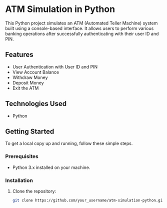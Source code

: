 # ATM Simulation in Python

This Python project simulates an ATM (Automated Teller Machine) system built using a console-based interface. It allows users to perform various banking operations after successfully authenticating with their user ID and PIN.

## Features

- User Authentication with User ID and PIN
- View Account Balance
- Withdraw Money
- Deposit Money
- Exit the ATM

## Technologies Used

- Python

## Getting Started

To get a local copy up and running, follow these simple steps.

### Prerequisites

- Python 3.x installed on your machine.

### Installation

1. Clone the repository:
   ```sh
   git clone https://github.com/your_username/atm-simulation-python.git
